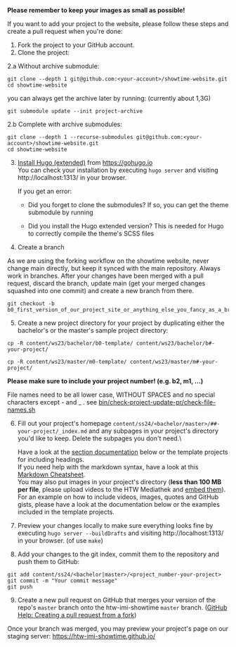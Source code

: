 **Please remember to keep your images as small as possible!**

If you want to add your project to the website, please follow these steps and create a pull request when you're done:
1. Fork the project to your GitHub account.
2. Clone the project:

2.a Without archive submodule:

```
git clone --depth 1 git@github.com:<your-account>/showtime-website.git
cd showtime-website
```

you can always get the archive later by running:
(currently about 1,3G)

```
git submodule update --init project-archive
```

2.b Complete with archive submodules:

```
git clone --depth 1 --recurse-submodules git@github.com:<your-account>/showtime-website.git
cd showtime-website
```

3. [Install Hugo (extended)](https://gohugo.io/getting-started/installing) from https://gohugo.io \
   You can check your installation by executing `hugo server` and visiting
   http://localhost:1313/ in your browser.

 
   If you get an error:
   * Did you forget to clone the submodules? If so, you can get the theme submodule by running

   * Did you install the Hugo extended version? This is needed for Hugo to correctly compile the theme's SCSS files

4. Create a branch

As we are using the forking workflow on the showtime website, never change main directly, but keep it synced with the
main repository. Always work in branches. After your changes have been merged with a pull request, discard the branch, 
update main (get your merged changes squashed into one commit) and create a new branch from there.

```
git checkout -b b0_first_version_of_our_project_site_or_anything_else_you_fancy_as_a_branch_name
```

5. Create a new project directory for your project by duplicating either the bachelor's or the master's sample project directory:
```
cp -R content/ws23/bachelor/b0-template/ content/ws23/bachelor/b#-your-project/
```
```
cp -R content/ws23/master/m0-template/ content/ws23/master/m#-your-project/
```

**Please make sure to include your project number! (e.g. b2, m1, ...)**

File names need to be all lower case, WITHOUT SPACES and no special characters except - and _ .
see [bin/check-project-update-pr/check-file-names.sh](bin/check-project-update-pr/check-file-names.sh)

6. Fill out your project's homepage `content/ss24/<bachelor/master>/##-your-project/_index.md` and any subpages in your project's directory you'd like to keep. Delete the subpages you don't need.\
   
   Have a look at the [section documentation](#Sections) below or the template projects for including headings.\
   If you need help with the markdown syntax, have a look at this [Markdown Cheatsheet](https://github.com/adam-p/markdown-here/wiki/Markdown-Cheatsheet).\
   You may also put images in your project's directory (**less than 100 MB per file**, please upload videos to the HTW Mediathek and [embed them](#HTW-Mediathek-Player)).
   For an example on how to include videos, images, quotes and GitHub gists, please have a look at the documentation below or the examples included in the template projects.
7. Preview your changes locally to make sure everything looks fine by executing `hugo server --buildDrafts` and visiting http://localhost:1313/ in your browser. (of use `make`)
8. Add your changes to the git index, commit them to the repository and push them to GitHub:
```
git add content/ss24/<bachelor|master>/<project_number-your-project>
git commit -m "Your commit message"
git push
```
9. Create a new pull request on GitHub that merges your version of the repo's `master` branch onto the htw-imi-showtime `master` branch. ([GitHub Help: Creating a pull request from a fork](https://help.github.com/en/github/collaborating-with-issues-and-pull-requests/creating-a-pull-request-from-a-fork))

Once your branch was merged, you may preview your project's page on our staging server: https://htw-imi-showtime.github.io/